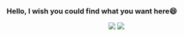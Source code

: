 ### Hello, I wish you could find what you want here😄

<div align="center"> <img src="https://github-readme-stats.vercel.app/api?username=BlueCitizens&show_icons=true&theme=shadow_green&hide_rank=true&include_all_commits=true&count_private=true&hide=prs&show=reviews,discussions_started,discussions_answered,prs_merged,prs_merged_percentage" /> <img src="https://github-readme-stats.vercel.app/api/top-langs/?username=BlueCitizens&hide=javascript,css,scss,stylus" /> </div>


<!--
**BlueCitizens/BlueCitizens** is a ✨ _special_ ✨ repository because its `README.md` (this file) appears on your GitHub profile.

Here are some ideas to get you started:

- 🔭 I’m currently working on ...
- 🌱 I’m currently learning ...
- 👯 I’m looking to collaborate on ...
- 🤔 I’m looking for help with ...
- 💬 Ask me about ...
- 📫 How to reach me: ...
- 😄 Pronouns: ...
- ⚡ Fun fact: ...
-->
